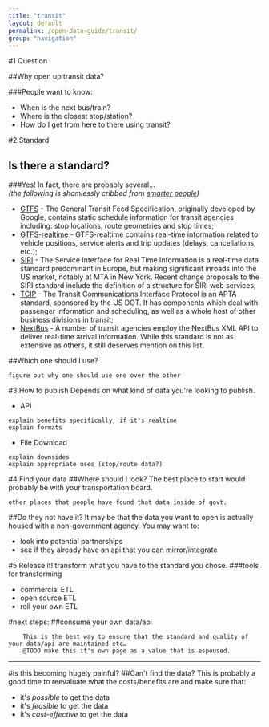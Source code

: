 ```yaml
---
title: "transit"
layout: default
permalink: /open-data-guide/transit/
group: "navigation"
---
```


#1 Question

##Why open up transit data?

###People want to know:

* When is the next bus/train? 
* Where is the closest stop/station? 
* How do I get from here to there using transit? 


#2 Standard
## Is there a standard?
    
###Yes! 
In fact, there are probably several...  
_(the following is shamlessly cribbed from [smarter people](http://transportation-camp-dc-2013.wikispaces.com/Transit+Data+Standards))_

- [GTFS](https://developers.google.com/transit/gtfs/reference) - The General Transit Feed Specification, originally developed by Google, contains static schedule information for transit agencies including: stop locations, route geometries and stop times;
- [GTFS-realtime](https://developers.google.com/transit/gtfs-realtime/) - GTFS-realtime contains real-time information related to vehicle positions, service alerts and trip updates (delays, cancellations, etc.);
- [SIRI](http://www.kizoom.com/standards/siri/) - The Service Interface for Real Time Information is a real-time data standard predominant in Europe, but making significant inroads into the US market, notably at MTA in New York. Recent change proposals to the SIRI standard include the definition of a structure for SIRI web services;
- [TCIP](http://www.aptatcip.com/) - The Transit Communications Interface Protocol is an APTA standard, sponsored by the US DOT. It has components which deal with passenger information and scheduling, as well as a whole host of other business divisions in transit;
- [NextBus](http://www.nextbus.com/xmlFeedDocs/NextBusXMLFeed.pdf) - A number of transit agencies employ the NextBus XML API to deliver real-time arrival information. While this standard is not as extensive as others, it still deserves mention on this list.

##Which one should I use?
```@TODO 
figure out why one should use one over the other
```

#3 How to publish
Depends on what kind of data you're looking to publish.

* API
```@TODO
explain benefits specifically, if it's realtime
explain formats
```
* File Download
```@TODO
explain downsides
explain appropriate uses (stop/route data?)
```



#4 Find your data
##Where should I look?
The best place to start would probably be with your transportation board.

```@TODO
other places that people have found that data inside of govt.
```

##Do they not have it?
It may be that the data you want to open is actually housed with a non-government agency. You may want to: 

* look into potential partnerships
* see if they already have an api that you can mirror/integrate

#5 Release it!
transform what you have to the standard you chose.
###tools for transforming
* commercial ETL
* open source ETL
* roll your own ETL

#next steps:
##consume your own data/api
```boilerplate 
    This is the best way to ensure that the standard and quality of your data/api are maintained etc…
    @TODO make this it's own page as a value that is espoused.
```

----------

#is this becoming hugely painful?
##Can't find the data?
This is probably a good time to reevaluate what the costs/benefits are and make sure that:

* it's _possible_ to get the data
* it's _feasible_ to get the data
* it's _cost-effective_ to get the data



